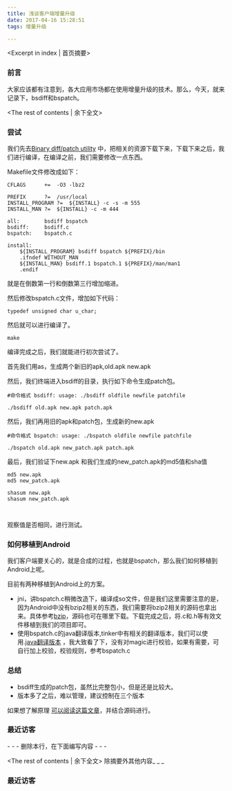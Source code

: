 ```yaml
---
title: 浅谈客户端增量升级
date: 2017-04-16 15:28:51
tags: 增量升级

---
```

<Excerpt in index | 首页摘要>
### 前言

大家应该都有注意到，各大应用市场都在使用增量升级的技术。那么，今天，就来记录下，bsdiff和bspatch。

<!-- more -->
<The rest of contents | 余下全文>


### 尝试

我们先去[Binary diff/patch utility](http://www.daemonology.net/bsdiff/) 中，把相关的资源下载下来，下载下来之后，我们进行编译，在编译之前，我们需要修改一点东西。

Makefile文件修改成如下：

```
CFLAGS		+=	-O3 -lbz2

PREFIX		?=	/usr/local
INSTALL_PROGRAM	?=	${INSTALL} -c -s -m 555
INSTALL_MAN	?=	${INSTALL} -c -m 444

all:		bsdiff bspatch
bsdiff:		bsdiff.c
bspatch:	bspatch.c

install:
	${INSTALL_PROGRAM} bsdiff bspatch ${PREFIX}/bin
	.ifndef WITHOUT_MAN
	${INSTALL_MAN} bsdiff.1 bspatch.1 ${PREFIX}/man/man1
	.endif

```

就是在倒数第一行和倒数第三行增加缩进。

然后修改bspatch.c文件，增加如下代码：

```
typedef unsigned char u_char;
```

然后就可以进行编译了。

```
make
```

编译完成之后，我们就能进行初次尝试了。

首先我们用as，生成两个新旧的apk,old.apk new.apk

然后，我们终端进入bsdiff的目录，执行如下命令生成patch包。

```
#命令格式 bsdiff: usage: ./bsdiff oldfile newfile patchfile

./bsdiff old.apk new.apk patch.apk
```

然后，我们再用旧的apk和patch包，生成新的new.apk

```
#命令格式 bspatch: usage: ./bspatch oldfile newfile patchfile

./bspatch old.apk new_patch.apk patch.apk
```

最后，我们验证下new.apk 和我们生成的new_patch.apk的md5值和sha值

```
md5 new.apk
md5 new_patch.apk

shasum new.apk
shasum new_patch.apk



```

观察值是否相同，进行测试。


### 如何移植到Android

我们客户端要关心的，就是合成的过程，也就是bspatch，那么我们如何移植到Android上呢。

目前有两种移植到Android上的方案。

* jni，讲bspatch.c稍微改造下，编译成so文件，但是我们这里需要注意的是，因为Android中没有bzip2相关的东西，我们需要将bzip2相关的源码也拿出来。具体参考[bzip](http://www.bzip.org/index.html)，源码也可在哪里下载。下载完成之后，将.c和.h等有效文件移植到我们的项目即可。
* 使用bspatch.c的java翻译版本,tinker中有相关的翻译版本，我们可以使用.[java翻译版本](https://github.com/Tencent/tinker/blob/master/third-party/bsdiff-util/src/main/java/com/tencent/tinker/bsdiff/BSPatch.java) ，我大致看了下，没有对magic进行校验，如果有需要，可自行加上校验，校验规则，参考bspatch.c

### 总结

* bsdiff生成的patch包，虽然比完整包小，但是还是比较大。
* 版本多了之后，难以管理，建议控制在三个版本

如果想了解原理 [可以阅读这篇文章](http://blog.csdn.net/add_ada/article/details/51232889)，并结合源码进行。
### 最近访客
<ul class="ds-recent-visitors" data-num-items="46" data-avatar-size="40"></ul><Excerpt in index | 首页摘要>
- - - 删除本行，在下面编写内容 - - -

<!-- more -->
<The rest of contents | 余下全文>
除摘要外其他内容_ _ _
### 最近访客
<ul class="ds-recent-visitors" data-num-items="46" data-avatar-size="40"></ul>